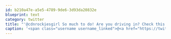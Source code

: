 ```yaml
---
id: b210a47e-a5e5-4789-9de6-3d93da20832e
blueprint: text
category: twitter
title: "'@cdnrockiesgirl So much to do! Are you driving in? Check this out in Enderby: awesomeokanagan.com/2011/06/awesom…"
caption: '<span class="username username_linked">@<a href="https://twitter.com/cdnrockiesgirl" title="Sarah">cdnrockiesgirl</a></span> So much to do! Are you driving in? Check this out in Enderby: <a href="http://awesomeokanagan.com/2011/06/awesome-hikes-enderby-cliffs/" title="http://awesomeokanagan.com/2011/06/awesome-hikes-enderby-cliffs/" class="link link_untco">awesomeokanagan.com/2011/06/awesom…</a>'
---
```

